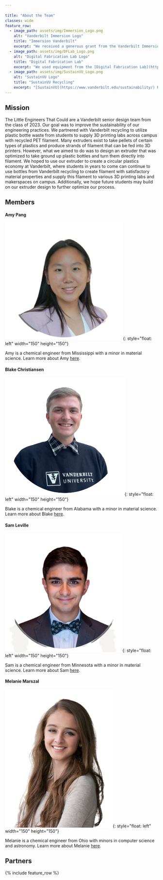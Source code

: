 ```yaml
---

title: "About the Team"
classes: wide
feature_row:
  - image_path: assets/img/Immersion_Logo.png
    alt: "Vanderbilt Immersion Logo"
    title: "Immersion Vanderbilt"
    excerpt: "We received a generous grant from the Vanderbilt Immersion Office (see us in [MyVU](https://news.vanderbilt.edu/2023/02/22/provost-awards-44-immersion-faculty-mentoring-grants/)!)."
  - image_path: assets/img/DFLab_Logo.png
    alt: "Digital Fabrication Lab Logo"
    title: "Digital Fabrication Lab"
    excerpt: "We used equipment from the [Digital Fabrication Lab](https://www.digitalfabricationlab.com/) to create regrind, 3D printed parts, and machined parts."
  - image_path: assets/img/SustainVU_Logo.png
    alt: "SustainVU Logo"
    title: "SustainVU Recycling"
    excerpt: "[SustainVU](https://www.vanderbilt.edu/sustainability/) Recycling has provided us with recycled plastic bottles from Vanderbilt students."
---
```



## Mission

The Little Engineers That Could are a Vanderbilt senior design team from the class of 2023. Our goal was to improve the sustainability of our engineering practices. We partnered with Vanderbilt recycling to utilize plastic bottle waste from students to supply 3D printing labs across campus with recycled PET filament. Many extruders exist to take pellets of certain types of plastics and produce strands of filament that can be fed into 3D printers. However, what we aimed to do was to design an extruder that was optimized to take ground up plastic bottles and turn them directly into filament. We hoped to use our extruder to create a circular plastics economy at Vanderbilt, where students in years to come can continue to use bottles from Vanderbilt recycling to create filament with satisfactory material properties and supply this filament to various 3D printing labs and makerspaces on campus. Additionally, we hope future students may build on our extruder design to further optimize our process.

## Members

#### Amy Pang

![Amy](/assets/img/Amy_Headshot-Clear.png){: style="float: left" width="150" height="150"}

Amy is a chemical engineer from Mississippi with a minor in material science. Learn more about Amy [here](https://www.linkedin.com/in/amyspang/).

#### Blake Christiansen

![Blake](/assets/img/Blake_Headshot-Clear.png){: style="float: left" width="150" height="150"}

Blake is a chemical engineer from Alabama with a minor in material science. Learn more about Blake [here](https://www.linkedin.com/in/b-christiansen/).

#### Sam Leville

![Sam](/assets/img/Sam_Headshot-Clear.png){: style="float: left" width="150" height="150"}

Sam is a chemical engineer from Minnesota with a minor in material science. Learn more about Sam [here](https://www.linkedin.com/in/samuel-leville/).

#### Melanie Marszal

![Melanie](/assets/img/Melanie_Headshot-Clear.png){: style="float: left" width="150" height="150"}

Melanie is a chemical engineer from Ohio with minors in computer science and astronomy. Learn more about Melanie [here](https://www.linkedin.com/in/melanie-marszal/).

## Partners
{% include feature_row %}
